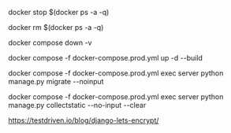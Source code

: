 docker stop \$(docker ps -a -q)

docker rm $(docker ps -a -q)

docker compose down -v

docker compose -f docker-compose.prod.yml up -d --build

docker compose -f docker-compose.prod.yml exec server python manage.py migrate --noinput

docker compose -f docker-compose.prod.yml exec server python manage.py collectstatic --no-input --clear


https://testdriven.io/blog/django-lets-encrypt/

